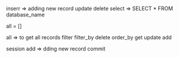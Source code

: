 <!-- Querying database -->
<!-- sql => structure query language -->
inserr => adding new record
update
delete
select => SELECT * FROM database_name

all = []

<!-- flsk-sqlalchemy methods -->
all => to get all records
filter
filter_by
delete
order_by
get
update
add

<!-- db instance  -->
session
add => dding new record
commit

<!-- class Post:
   def __init__(self, post_title, post_content, id=none):
       self.post_title = post_title
       self.post_content = post_content
       self.id = id

post1 = Post('Travel', 'The Dubai trip was interesting') -->
